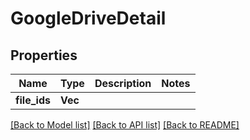 # GoogleDriveDetail

## Properties

Name | Type | Description | Notes
------------ | ------------- | ------------- | -------------
**file_ids** | **Vec<String>** |  | 

[[Back to Model list]](../README.md#documentation-for-models) [[Back to API list]](../README.md#documentation-for-api-endpoints) [[Back to README]](../README.md)


